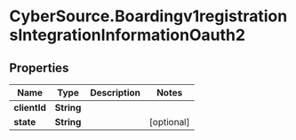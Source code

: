 # CyberSource.Boardingv1registrationsIntegrationInformationOauth2

## Properties
Name | Type | Description | Notes
------------ | ------------- | ------------- | -------------
**clientId** | **String** |  | 
**state** | **String** |  | [optional] 


